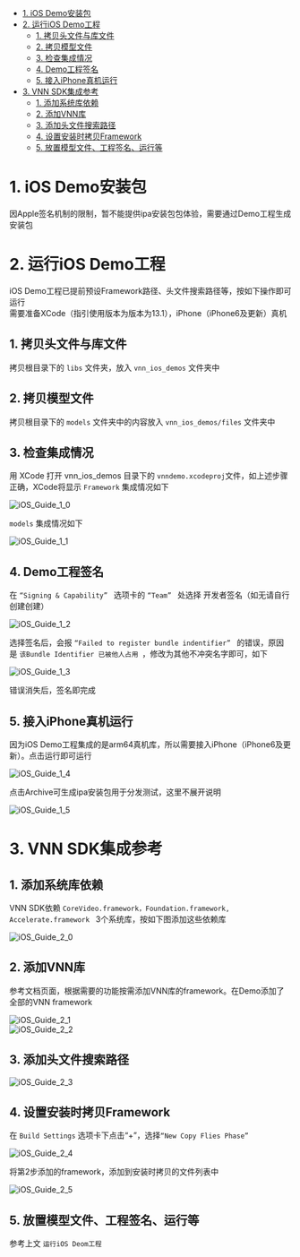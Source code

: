 - [1. iOS Demo安装包](#1-ios-demo安装包)
- [2. 运行iOS Demo工程](#2-运行ios-demo工程)
  - [1. 拷贝头文件与库文件](#1-拷贝头文件与库文件)
  - [2. 拷贝模型文件](#2-拷贝模型文件)
  - [3. 检查集成情况](#3-检查集成情况)
  - [4. Demo工程签名](#4-demo工程签名)
  - [5. 接入iPhone真机运行](#5-接入iphone真机运行)
- [3. VNN SDK集成参考](#3-vnn-sdk集成参考)
  - [1. 添加系统库依赖](#1-添加系统库依赖)
  - [2. 添加VNN库](#2-添加vnn库)
  - [3. 添加头文件搜索路径](#3-添加头文件搜索路径)
  - [4. 设置安装时拷贝Framework](#4-设置安装时拷贝framework)
  - [5. 放置模型文件、工程签名、运行等](#5-放置模型文件工程签名运行等)

# 1. iOS Demo安装包
因Apple签名机制的限制，暂不能提供ipa安装包包体验，需要通过Demo工程生成安装包

# 2. 运行iOS Demo工程
iOS Demo工程已提前预设Framework路径、头文件搜索路径等，按如下操作即可运行      
需要准备XCode（指引使用版本为版本为13.1），iPhone（iPhone6及更新）真机   
## 1. 拷贝头文件与库文件
拷贝根目录下的 ```libs``` 文件夹，放入 ```vnn_ios_demos``` 文件夹中  
## 2. 拷贝模型文件
拷贝根目录下的 ```models``` 文件夹中的内容放入 ```vnn_ios_demos/files``` 文件夹中  
## 3. 检查集成情况
用 XCode 打开 vnn_ios_demos 目录下的 ```vnndemo.xcodeproj```文件，如上述步骤正确，XCode将显示 ```Framework``` 集成情况如下   

![iOS_Guide_1_0](../../doc/resource/iOS_Guide_1_0.png)    

```models``` 集成情况如下   

![iOS_Guide_1_1](../../doc/resource/iOS_Guide_1_1.png)

## 4. Demo工程签名
在 ```“Signing & Capability” ``` 选项卡的  ```“Team” ```  处选择 开发者签名（如无请自行创建创建）      

![iOS_Guide_1_2](../../doc/resource/iOS_Guide_1_2.png)   

选择签名后，会报  ```“Failed to register bundle indentifier” ``` 的错误，原因是 ```该Bundle Identifier 已被他人占用 ```，修改为其他不冲突名字即可，如下    

![iOS_Guide_1_3](../../doc/resource/iOS_Guide_1_3.png)   

错误消失后，签名即完成

## 5. 接入iPhone真机运行
因为iOS Demo工程集成的是arm64真机库，所以需要接入iPhone（iPhone6及更新）。点击运行即可运行   

![iOS_Guide_1_4](../../doc/resource/iOS_Guide_1_4.png)   

点击Archive可生成ipa安装包用于分发测试，这里不展开说明   

![iOS_Guide_1_5](../../doc/resource/iOS_Guide_1_5.png)   

# 3. VNN SDK集成参考
## 1. 添加系统库依赖
VNN SDK依赖 ```CoreVideo.framework，Foundation.framework, Accelerate.framework ``` 3个系统库，按如下图添加这些依赖库   

![iOS_Guide_2_0](../../doc/resource/iOS_Guide_2_0.png)   

## 2. 添加VNN库
参考文档页面，根据需要的功能按需添加VNN库的framework。在Demo添加了全部的VNN framework   

![iOS_Guide_2_1](../../doc/resource/iOS_Guide_2_1.png)   
![iOS_Guide_2_2](../../doc/resource/iOS_Guide_2_2.png)   


## 3. 添加头文件搜索路径
![iOS_Guide_2_3](../../doc/resource/iOS_Guide_2_3.png)   

## 4. 设置安装时拷贝Framework
在 ```Build Settings```  选项卡下点击“+”，选择```“New Copy Flies Phase”```   

![iOS_Guide_2_4](../../doc/resource/iOS_Guide_2_4.png)   

将第2步添加的framework，添加到安装时拷贝的文件列表中   

![iOS_Guide_2_5](../../doc/resource/iOS_Guide_2_5.png)   

## 5. 放置模型文件、工程签名、运行等
参考上文 ```运行iOS Deom工程```